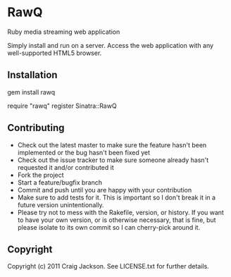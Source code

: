 RawQ
====

Ruby media streaming web application

Simply install and run on a server. Access the web application with any well-supported HTML5 browser.

Installation
------------

  gem install rawq

  require "rawq"
  register Sinatra::RawQ

Contributing
------------
 
* Check out the latest master to make sure the feature hasn't been implemented or the bug hasn't been fixed yet
* Check out the issue tracker to make sure someone already hasn't requested it and/or contributed it
* Fork the project
* Start a feature/bugfix branch
* Commit and push until you are happy with your contribution
* Make sure to add tests for it. This is important so I don't break it in a future version unintentionally.
* Please try not to mess with the Rakefile, version, or history. If you want to have your own version, or is otherwise necessary, that is fine, but please isolate to its own commit so I can cherry-pick around it.

Copyright
---------

Copyright (c) 2011 Craig Jackson. See LICENSE.txt for
further details.

